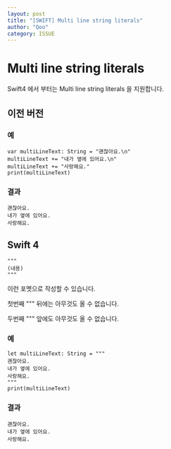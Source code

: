 ```yaml
---
layout: post
title: "[SWIFT] Multi line string literals"
author: "Qoo"
category: ISSUE
---
```


# Multi line string literals
Swift4 에서 부터는 Multi line string literals 을 지원합니다.

## 이전 버전
### 예
```text
var multiLineText: String = "괜찮아요.\n"
multiLineText += "내가 옆에 있어요.\n"
multiLineText += "사랑해요."
print(multiLineText)
```
### 결과
````text
괜찮아요.
내가 옆에 있어요.
사랑해요.
````

## Swift 4
```
"""
(내용)
"""
```
이런 포멧으로 작성할 수 있습니다.

첫번째 \"\"\" 뒤에는 아무것도 올 수 없습니다.

두번째 \"\"\" 앞에도 아무것도 올 수 없습니다.

### 예
```text
let multiLineText: String = """
괜찮아요.
내가 옆에 있어요.
사랑해요.
"""
print(multiLineText)
```
### 결과
````text
괜찮아요.
내가 옆에 있어요.
사랑해요.
````

